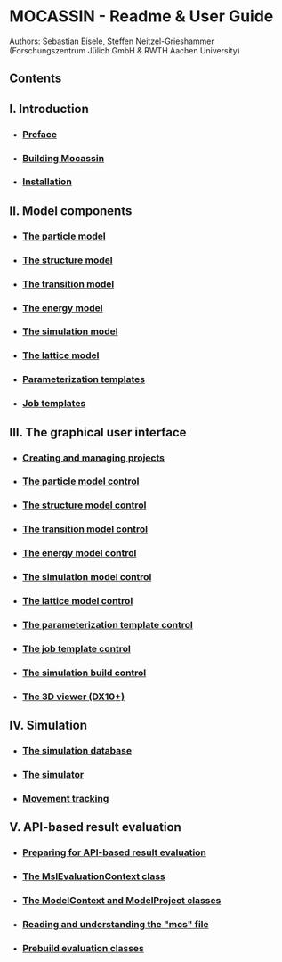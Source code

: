 # MOCASSIN - Readme & User Guide
Authors: Sebastian Eisele, Steffen Neitzel-Grieshammer
(Forschungszentrum Jülich GmbH & RWTH Aachen University)

## Contents

## I. Introduction

- ### [Preface](./preface.md)
- ### [Building Mocassin](./building-mocassin.md)
- ### [Installation](./installation.md)

## II. Model components

- ### [The particle model](./particle-model.md)
- ### [The structure model](./structure-model.md)
- ### [The transition model](./transition-model.md)
- ### [The energy model](./energy-model.md)
- ### [The simulation model](./simulation-model.md)
- ### [The lattice model](./lattice-model.md)
- ### [Parameterization templates](./parameterization-templates.md)
- ### [Job templates](./job-templates.md)

## III. The graphical user interface

- ### [Creating and managing projects](./ui-managing-projects.md)
- ### [The particle model control](./ui-particle-control.md)
- ### [The structure model control](./ui-structure-control.md)
- ### [The transition model control](./ui-transition-control.md)
- ### [The energy model control](./ui-energy-control.md)
- ### [The simulation model control](./ui-simulation-control.md)
- ### [The lattice model control](./ui-lattice-control.md)
- ### [The parameterization template control](./ui-parameterization-control.md)
- ### [The job template control](./ui-job-template-control.md)
- ### [The simulation build control](./ui-simulation-build-control.md)
- ### [The 3D viewer (DX10+)](./ui-3d10-viewer.md)

## IV. Simulation

- ### [The simulation database](./the-simulation-database.md)
- ### [The simulator](./the-simulator.md)
- ### [Movement tracking](./movement-tracking.md)

## V. API-based result evaluation

- ### [Preparing for API-based result evaluation](./api-preparing-for-analysis.md)
- ### [The MslEvaluationContext class](./api-msl-evaluation-context.md)
- ### [The ModelContext and ModelProject classes](./api-model-project-and-context.md)
- ### [Reading and understanding the "mcs" file](./api-mcs-file-contents.md)
- ### [Prebuild evaluation classes](./api-ready-evaluation-classes.md)